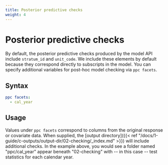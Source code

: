 ```yaml
---
title: Posterior predictive checks
weight: 4
---
```


# Posterior predictive checks
By default, the posterior predictive checks produced by the model API include `stratum_id` and `unit_code`. We include these elements by default because they correspond directly to subscripts in the model. You can specify additional variables for post-hoc model checking via `ppc facets`.

## Syntax
```yml
ppc facets:
  - cal_year
```

## Usage
Values under `ppc facets` correspond to columns from the original response or covariate data. When supplied, the [output directory]({{< ref "/docs/1-guide/c-outputs/output-dir/02-checking/_index.md" >}}) will include additional checks. In the example above, you would see a folder named "ppc/cal_year" appear beneath "02-checking" with -- in this case -- test statistics for each calendar year.

